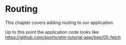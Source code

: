 # Routing

This chapter covers adding routing to our application. 

Up to this point the application code looks like <https://github.com/sporto/elm-tutorial-app/tree/05-fetch>
